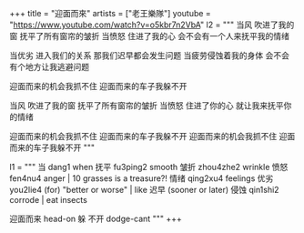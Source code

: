 +++
title = "迎面而來"
artists = ["老王樂隊"]
youtube = "https://www.youtube.com/watch?v=o5kbr7n2VbA"
l2 = """
当风
吹进了我的窗
抚平了所有窗帘的皱折
当愤怒
住进了我的心
会不会有一个人来抚平我的情绪

当优劣
进入我们的关系
那我们迟早都会发生问题
当疲劳侵蚀着我的身体
会不会有个地方让我逃避问题

迎面而来的机会我抓不住
迎面而来的车子我躲不开

当风
吹进了我的窗
抚平了所有窗帘的皱折
当愤怒
住进了你的心
就让我来抚平你的情绪

迎面而来的机会我抓不住
迎面而来的车子我躲不开
迎面而来的机会我抓不住
迎面而来的车子我躲不开
"""

l1 = """
当 dang1 when
抚平 fu3ping2 smooth 
皱折 zhou4zhe2 wrinkle
愤怒 fen4nu4 anger | 10 grasses is a treasure?!
情绪 qing2xu4 feelings 
优劣 you2lie4 (for) "better or worse" | like 迟早 (sooner or later)
侵蚀 qin1shi2 corrode | eat insects 

迎面而来 head-on
躲 不开 dodge-cant
"""
+++ 
